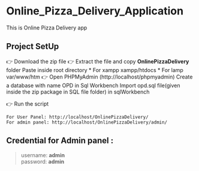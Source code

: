 # Online_Pizza_Delivery_Application
This is Online Pizza Delivery app

## Project SetUp
 👉 Download the zip file
 👉 Extract the file and copy **OnlinePizzaDelivery** folder
    Paste inside root directory
        * For xampp xampp/htdocs 
        * For lamp var/www/htm
 👉 Open PHPMyAdmin (http://localhost/phpmyadmin)
    Create a database with name OPD in Sql Workbench
    Import opd.sql file(given inside the zip package in SQL file folder) in sqlWorkbench
    
👉  Run the script 

    For User Panel: http://localhost/OnlinePizzaDelivery/ 
    For admin panel: http://localhost/OnlinePizzaDelivery/admin/

## Credential for Admin panel :
> username: **admin**       
> password: **admin**

 

